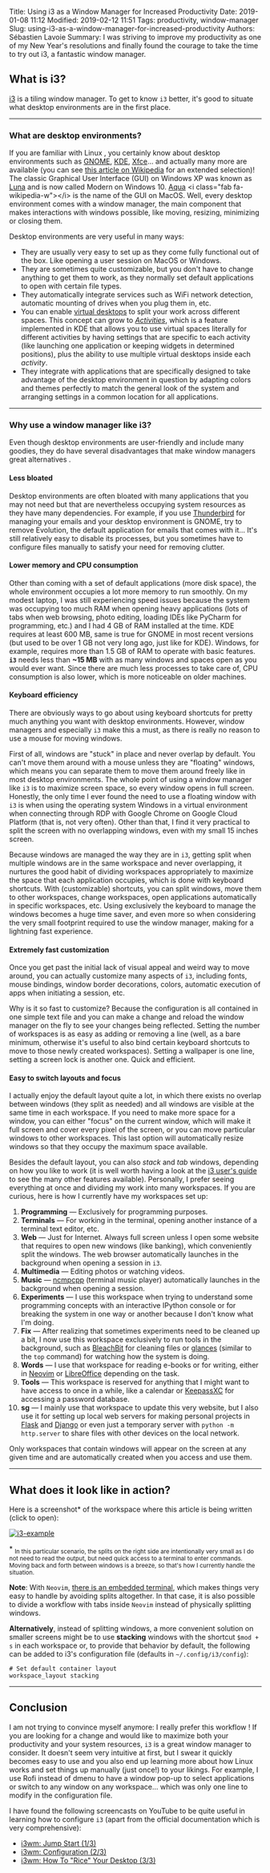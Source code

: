 Title: Using i3 as a Window Manager for Increased Productivity
Date: 2019-01-08 11:12
Modified: 2019-02-12 11:51
Tags: productivity, window-manager
Slug: using-i3-as-a-window-manager-for-increased-productivity
Authors: Sébastien Lavoie
Summary: I was striving to improve my productivity as one of my New Year's resolutions and finally found the courage to take the time to try out i3, a fantastic window manager.

## What is i3?

[i3](https://i3wm.org/) is a tiling window manager.  To get to know `i3` better, it's good to situate what desktop environments are in the first place.

----

### What are desktop environments?

If you are familiar with Linux <i class="fab fa-linux"></i>, you certainly know about desktop environments such as [GNOME](https://www.gnome.org/), [KDE](https://www.kde.org/), [Xfce](https://www.xfce.org/)... and actually many more are available (you can see [this article on Wikipedia](https://en.wikipedia.org/wiki/Desktop_environment) <i class="fab fa-wikipedia-w"></i> for an extended selection)! The classic Graphical User Interface (GUI) on Windows XP was known as [Luna](https://en.wikipedia.org/wiki/Luna_(theme)) <i class="fab fa-wikipedia-w"></i> and is now called Modern on Windows 10. [Aqua](https://en.wikipedia.org/wiki/Aqua_(user_interface)) <i class="fab fa-wikipedia-w"></i> is the name of the GUI on MacOS. Well, every desktop environment comes with a window manager, the main component that makes interactions with windows possible, like moving, resizing, minimizing or closing them.

Desktop environments are very useful in many ways:

- They are usually very easy to set up as they come fully functional out of the box. Like opening a user session on MacOS or Windows.
- They are sometimes quite customizable, but you don't have to change anything to get them to work, as they normally set default applications to open with certain file types.
- They automatically integrate services such as WiFi network detection, automatic mounting of drives when you plug them in, etc.
- You can enable [virtual desktops](https://en.wikipedia.org/wiki/Virtual_desktop) <i class="fab fa-wikipedia-w"></i> to split your work across different spaces. This concept can grow to _[Activities](https://docs.kde.org/trunk5/en/kde-workspace/plasma-desktop/activities-interface.html)_, which is a feature implemented in KDE that allows you to use virtual spaces literally for different activities by having settings that are specific to each activity (like launching one application or keeping widgets in determined positions), plus the ability to use multiple virtual desktops inside each _activity_.
- They integrate with applications that are specifically designed to take advantage of the desktop environment in question by adapting colors and themes perfectly to match the general look of the system and arranging settings in a common location for all applications.

----

### Why use a window manager like i3?

Even though desktop environments are user-friendly and include many goodies, they do have several disadvantages that make window managers great alternatives <i class="fas fa-thumbs-up"></i>.

#### Less bloated

Desktop environments are often bloated with many applications that you may not need but that are nevertheless occupying system resources as they have many dependencies. For example, if you use [Thunderbird](https://www.thunderbird.net) for managing your emails and your desktop environment is GNOME, try to remove Evolution, the default application for emails that comes with it... It's still relatively easy to disable its processes, but you sometimes have to configure files manually to satisfy your need for removing clutter.

#### Lower memory and CPU consumption

Other than coming with a set of default applications (more disk space), the whole environment occupies a lot more memory to run smoothly. On my modest laptop, I was still experiencing speed issues because the system was occupying too much RAM when opening heavy applications (lots of tabs when web browsing, photo editing, loading IDEs like PyCharm for programming, etc.) and I had 4 GB of RAM installed at the time. KDE requires at least 600 MB, same is true for GNOME in most recent versions (but used to be over 1 GB not very long ago, just like for KDE). Windows, for example, requires more than 1.5 GB of RAM to operate with basic features. **`i3`** needs less than **~15 MB** with as many windows and spaces open as you would ever want. Since there are much less processes to take care of, CPU consumption is also lower, which is more noticeable on older machines.

#### Keyboard efficiency

There are obviously ways to go about using keyboard shortcuts for pretty much anything you want with desktop environments. However, window managers and especially `i3` make this a must, as there is really no reason to use a mouse for moving windows.

First of all, windows are "stuck" in place and never overlap by default. You can't move them around with a mouse unless they are "floating" windows, which means you can separate them to move them around freely like in most desktop environments. The whole point of using a window manager like `i3` is to maximize screen space, so every window opens in full screen. Honestly, the only time I ever found the need to use a floating window with `i3` is when using the operating system Windows in a virtual environment when connecting through RDP with Google Chrome on Google Cloud Platform (that is, not very often). Other than that, I find it very practical to split the screen with no overlapping windows, even with my small 15 inches screen.

Because windows are managed the way they are in `i3`, getting split when multiple windows are in the same workspace and never overlapping, it nurtures the good habit of dividing workspaces appropriately to maximize the space that each application occupies, which is done with keyboard shortcuts. With (customizable) shortcuts, you can split windows, move them to other workspaces, change workspaces, open applications automatically in specific workspaces, etc. Using exclusively the keyboard to manage the windows becomes a huge time saver, and even more so when considering the very small footprint required to use the window manager, making for a lightning fast experience.

#### Extremely fast customization

Once you get past the initial lack of visual appeal and weird way to move around, you can actually customize many aspects of `i3`, including fonts, mouse bindings, window border decorations, colors, automatic execution of apps when initiating a session, etc.

Why is it so fast to customize? Because the configuration is all contained in one simple text file and you can make a change and reload the window manager on the fly to see your changes being reflected. Setting the number of workspaces is as easy as adding or removing a line (well, as a bare minimum, otherwise it's useful to also bind certain keyboard shortcuts to move to those newly created workspaces). Setting a wallpaper is one line, setting a screen lock is another one. Quick and efficient.

#### Easy to switch layouts and focus

I actually enjoy the default layout quite a lot, in which there exists no overlap between windows (they split as needed) and all windows are visible at the same time in each workspace. If you need to make more space for a window, you can either "focus" on the current window, which will make it full screen and cover every pixel of the screen, or you can move particular windows to other workspaces. This last option will automatically resize windows so that they occupy the maximum space available.

Besides the default layout, you can also _stack_ and _tab_ windows, depending on how you like to work (it is well worth having a look at the [i3 user's guide](https://i3wm.org/docs/userguide.html) to see the many other features available). Personally, I prefer seeing everything at once and dividing my work into many workspaces. If you are curious, here is how I currently have my workspaces set up:

1. **Programming** — Exclusively for programming purposes.
2. **Terminals** — For working in the terminal, opening another instance of a terminal text editor, etc.
3. **Web** — Just for Internet. Always full screen unless I open some website that requires to open new windows (like banking), which conveniently split the windows. The web browser automatically launches in the background when opening a session in `i3`.
4. **Multimedia** — Editing photos or watching videos.
5. **Music** — [ncmpcpp](https://github.com/arybczak/ncmpcpp) (terminal music player) automatically launches in the background when opening a session.
6. **Experiments** — I use this workspace when trying to understand some programming concepts with an interactive IPython console or for breaking the system in one way or another because I don't know what I'm doing.
7. **Fix** — After realizing that sometimes experiments need to be cleaned up a bit, I now use this workspace exclusively to run tools in the background, such as [BleachBit](https://www.bleachbit.org) for cleaning files or [glances](https://nicolargo.github.io/glances/) (similar to the `top` command) for watching how the system is doing.
8. **Words** — I use that workspace for reading e-books or for writing, either in [Neovim](https://neovim.io/) or [LibreOffice](https://www.libreoffice.org/) depending on the task.
9. **Tools** — This workspace is reserved for anything that I might want to have access to once in a while, like a calendar or [KeepassXC](https://keepassxc.org/) for accessing a password database.
10. **sg** — I mainly use that workspace to update this very website, but I also use it for setting up local web servers for making personal projects in [Flask](http://flask.pocoo.org/) and [Django](https://www.djangoproject.com/) or even just a temporary server with `python -m http.server` to share files with other devices on the local network.

Only workspaces that contain windows will appear on the screen at any given time and are automatically created when you access and use them.

----

## What does it look like in action?

Here is a screenshot\* of the workspace where this article is being written (click to open):

<a href="{static}/images/posts/0005_using-i3-as-window-manager-for-increased-productivity/i3-example.png"><img src="{static}/images/posts/0005_using-i3-as-window-manager-for-increased-productivity/i3-example.png" alt="i3-example" class="max-size-img-post"></a>

\* <sub>In this particular scenario, the splits on the right side are intentionally very small as I do not need to read the output, but need quick access to a terminal to enter commands. Moving back and forth between windows is a breeze, so that's how I currently handle the situation.</sub> 

**Note**: With <code>Neovim</code>, [there is an embedded terminal](/posts/2019/01/16/using-embedded-terminals-inside-neovim/), which makes things very easy to handle by avoiding splits altogether. In that case, it is also possible to divide a workflow with tabs inside <code>Neovim</code> instead of physically splitting windows.

**Alternatively**, instead of splitting windows, a more convenient solution on smaller screens might be to use **stacking** windows with the shortcut `$mod + s` in each workspace or, to provide that behavior by default, the following can be added to i3's configuration file (defaults in `~/.config/i3/config`):

~~~~{.bash}
# Set default container layout
workspace_layout stacking
~~~~

----

## Conclusion

I am not trying to convince myself anymore: I really prefer this workflow <i class="fas fa-grin-hearts"></i>! If you are looking for a change and would like to maximize both your productivity and your system resources, `i3` is a great window manager to consider. It doesn't seem very intuitive at first, but I swear it quickly becomes easy to use and you also end up learning more about how Linux works and set things up manually (just once!) to your likings. For example, I use Rofi instead of dmenu to have a window pop-up to select applications or switch to any window on any workspace... which was only one line to modify in the configuration file.

I have found the following screencasts on YouTube to be quite useful in learning how to configure `i3` (apart from the official documentation which is very comprehensive):

- [i3wm: Jump Start (1/3)](https://www.youtube.com/watch?v=j1I63wGcvU4)
- [i3wm: Configuration (2/3)](https://www.youtube.com/watch?v=8-S0cWnLBKg)
- [i3wm: How To "Rice" Your Desktop (3/3)](https://www.youtube.com/watch?v=ARKIwOlazKI)
